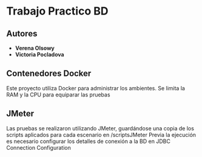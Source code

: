 # Trabajo Practico BD

## Autores

- **Verena Olsowy** 
- **Victoria Pocladova** 

## Contenedores Docker
Este proyecto utiliza Docker para administrar los ambientes. 
Se limita la RAM y la CPU para equiparar las pruebas

## JMeter
Las pruebas se realizaron utilizando JMeter, guardándose una copia de los scripts aplicados para cada escenario en /scriptsJMeter
Previa la ejecución es necesario configurar los detalles de conexión a la BD en JDBC Connection Configuration 


